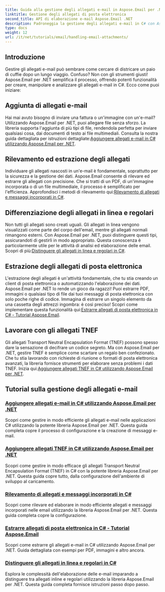 ```yaml
---
title: Guida alla gestione degli allegati e-mail in Aspose.Email per .NET
linktitle: Gestione degli allegati di posta elettronica
second_title: API di elaborazione e-mail Aspose.Email .NET
description: Padroneggia la gestione degli allegati e-mail in C# con Aspose.Email per .NET. Esplora l'aggiunta, il rilevamento, l'estrazione e la distinzione degli allegati con guide dettagliate.
type: docs
weight: 12
url: /it/net/tutorials/email/handling-email-attachments/
---
```

## Introduzione

Gestire gli allegati e-mail può sembrare come cercare di districare un paio di cuffie dopo un lungo viaggio. Confuso? Non con gli strumenti giusti! Aspose.Email per .NET semplifica il processo, offrendo potenti funzionalità per creare, manipolare e analizzare gli allegati e-mail in C#. Ecco come puoi iniziare:  

## Aggiunta di allegati e-mail  

 Hai mai avuto bisogno di inviare una fattura o un'immagine con un'e-mail? Utilizzando Aspose.Email per .NET, puoi allegare file senza sforzo. La libreria supporta l'aggiunta di più tipi di file, rendendola perfetta per inviare qualsiasi cosa, dai documenti di testo ai file multimediali. Consulta la nostra guida dettagliata per istruzioni dettagliate:[Aggiungere allegati e-mail in C# utilizzando Aspose.Email per .NET](./add-email-attachments-in-csharp/).  

## Rilevamento ed estrazione degli allegati  

Individuare gli allegati nascosti in un'e-mail è fondamentale, soprattutto per la sicurezza e la gestione dei dati. Aspose.Email consente di rilevare ed estrarre gli allegati con precisione. Che si tratti di un PDF, di un'immagine incorporata o di un file multimediale, il processo è semplificato per l'efficienza. Approfondisci i metodi di rilevamento qui:[Rilevamento di allegati e messaggi incorporati in C#](./detecting-attachment-and-embedded-message-in-csharp/).  

## Differenziazione degli allegati in linea e regolari  

 Non tutti gli allegati sono creati uguali. Gli allegati in linea vengono visualizzati come parte del corpo dell'email, mentre gli allegati normali rimangono esterni. Con Aspose.Email per .NET, puoi distinguere questi tipi, assicurandoti di gestirli in modo appropriato. Questa conoscenza è particolarmente utile per le attività di analisi ed elaborazione delle email. Scopri di più:[Distinguere gli allegati in linea e regolari in C#](./distinguishing-inline-and-regular-attachments-in-csharp/).  

## Estrazione degli allegati di posta elettronica  

L'estrazione degli allegati è un'attività fondamentale, che tu stia creando un client di posta elettronica o automatizzando l'elaborazione dei dati. Aspose.Email per .NET lo rende un gioco da ragazzi! Puoi estrarre PDF, immagini o qualsiasi tipo di file dai tuoi messaggi di posta elettronica con solo poche righe di codice. Immagina di estrarre un singolo elemento da una cassetta degli attrezzi ingombra: è così preciso! Scopri come implementare questa funzionalità qui:[Estrarre allegati di posta elettronica in C# - Tutorial Aspose.Email](./extract-email-attachments-in-csharp/).  

## Lavorare con gli allegati TNEF  

 Gli allegati Transport Neutral Encapsulation Format (TNEF) possono spesso dare la sensazione di decifrare un codice segreto. Ma con Aspose.Email per .NET, gestire TNEF è semplice come scartare un regalo ben confezionato. Che tu stia lavorando con richieste di riunione o formati di posta elettronica avanzati, la libreria fornisce strumenti per elaborare senza problemi i dati TNEF. Inizia qui:[Aggiungere allegati TNEF in C# utilizzando Aspose.Email per .NET](./add-tnef-attachments-in-csharp/).  

## Tutorial sulla gestione degli allegati e-mail
### [Aggiungere allegati e-mail in C# utilizzando Aspose.Email per .NET](./add-email-attachments-in-csharp/)
Scopri come gestire in modo efficiente gli allegati e-mail nelle applicazioni C# utilizzando la potente libreria Aspose.Email per .NET. Questa guida completa copre il processo di configurazione e la creazione di messaggi e-mail.
### [Aggiungere allegati TNEF in C# utilizzando Aspose.Email per .NET](./add-tnef-attachments-in-csharp/)
Scopri come gestire in modo efficace gli allegati Transport Neutral Encapsulation Format (TNEF) in C# con la potente libreria Aspose.Email per .NET. Questa guida copre tutto, dalla configurazione dell'ambiente di sviluppo al caricamento.
### [Rilevamento di allegati e messaggi incorporati in C#](./detecting-attachment-and-embedded-message-in-csharp/)
Scopri come rilevare ed elaborare in modo efficiente allegati e messaggi incorporati nelle email utilizzando la libreria Aspose.Email per .NET. Questa guida completa copre la configurazione.
### [Estrarre allegati di posta elettronica in C# - Tutorial Aspose.Email](./extract-email-attachments-in-csharp/)
Scopri come estrarre gli allegati e-mail in C# utilizzando Aspose.Email per .NET. Guida dettagliata con esempi per PDF, immagini e altro ancora.
### [Distinguere gli allegati in linea e regolari in C#](./distinguishing-inline-and-regular-attachments-in-csharp/)
Esplora le complessità dell'elaborazione delle e-mail imparando a distinguere tra allegati inline e regolari utilizzando la libreria Aspose.Email per .NET. Questa guida completa fornisce istruzioni passo dopo passo.
